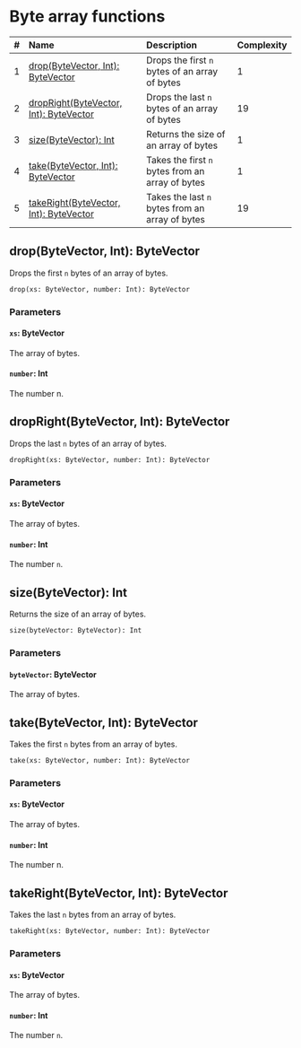 # Byte array functions

|#|Name | Description | Complexity |
|:---| :--- | :--- | :--- |
|1| [drop(ByteVector, Int): ByteVector](#drop) | Drops the first `n` bytes of an array of bytes | 1 |
|2| [dropRight(ByteVector, Int): ByteVector](#drop-right) | Drops the last `n` bytes of an array of bytes | 19 |
|3| [size(ByteVector): Int](#size) | Returns the size of an array of bytes | 1 |
|4| [take(ByteVector, Int): ByteVector](#take) | Takes the first `n` bytes from an array of bytes | 1 |
|5| [takeRight(ByteVector, Int): ByteVector](#take-right) | Takes the last `n` bytes from an array of bytes | 19 |

## drop(ByteVector, Int): ByteVector<a id="drop"></a>

Drops the first `n` bytes of an array of bytes.

``` ride
drop(xs: ByteVector, number: Int): ByteVector
```

### Parameters

#### `xs`: ByteVector

The array of bytes.

#### `number`: Int

The number n.

## dropRight(ByteVector, Int): ByteVector<a id="drop-right"></a>

Drops the last `n` bytes of an array of bytes.

``` ride
dropRight(xs: ByteVector, number: Int): ByteVector
```

### Parameters

#### `xs`: ByteVector

The array of bytes.

#### `number`: Int

The number `n`.

## size(ByteVector): Int<a id="size"></a>

Returns the size of an array of bytes.

``` ride
size(byteVector: ByteVector): Int
```

### Parameters

#### `byteVector`: ByteVector

The array of bytes.

## take(ByteVector, Int): ByteVector<a id="take"></a>

Takes the first `n` bytes from an array of bytes.

``` ride
take(xs: ByteVector, number: Int): ByteVector
```

### Parameters

#### `xs`: ByteVector

The array of bytes.

#### `number`: Int

The number n.

## takeRight(ByteVector, Int): ByteVector<a id="take-right"></a>

Takes the last `n` bytes from an array of bytes.

``` ride
takeRight(xs: ByteVector, number: Int): ByteVector
```

### Parameters

#### `xs`: ByteVector

The array of bytes.

#### `number`: Int

The number `n`.

